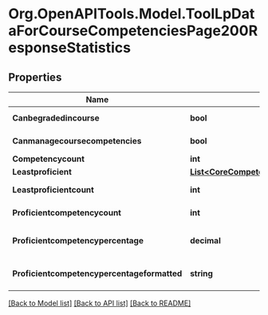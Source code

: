 # Org.OpenAPITools.Model.ToolLpDataForCourseCompetenciesPage200ResponseStatistics

## Properties

Name | Type | Description | Notes
------------ | ------------- | ------------- | -------------
**Canbegradedincourse** | **bool** | canbegradedincourse | [default to null]
**Canmanagecoursecompetencies** | **bool** | canmanagecoursecompetencies | [default to null]
**Competencycount** | **int** | competencycount | 
**Leastproficient** | [**List&lt;CoreCompetencyReadUserEvidence200ResponseCompetenciesInner&gt;**](CoreCompetencyReadUserEvidence200ResponseCompetenciesInner.md) |  | 
**Leastproficientcount** | **int** | leastproficientcount | [default to null]
**Proficientcompetencycount** | **int** | proficientcompetencycount | [default to null]
**Proficientcompetencypercentage** | **decimal** | proficientcompetencypercentage | [default to nullM]
**Proficientcompetencypercentageformatted** | **string** | proficientcompetencypercentageformatted | [default to "null"]

[[Back to Model list]](../README.md#documentation-for-models) [[Back to API list]](../README.md#documentation-for-api-endpoints) [[Back to README]](../README.md)

